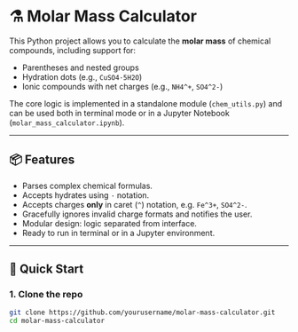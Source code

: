 # ⚗️ Molar Mass Calculator

This Python project allows you to calculate the **molar mass** of chemical compounds, including support for:

- Parentheses and nested groups
- Hydration dots (e.g., `CuSO4·5H2O`)
- Ionic compounds with net charges (e.g., `NH4^+`, `SO4^2-`)

The core logic is implemented in a standalone module (`chem_utils.py`) and can be used both in terminal mode or in a Jupyter Notebook (`molar_mass_calculator.ipynb`).

---

## 📦 Features

- Parses complex chemical formulas.
- Accepts hydrates using `·` notation.
- Accepts charges **only** in caret (`^`) notation, e.g. `Fe^3+`, `SO4^2-`.
- Gracefully ignores invalid charge formats and notifies the user.
- Modular design: logic separated from interface.
- Ready to run in terminal or in a Jupyter environment.

---

## 🚀 Quick Start

### 1. Clone the repo

```bash
git clone https://github.com/yourusername/molar-mass-calculator.git
cd molar-mass-calculator
